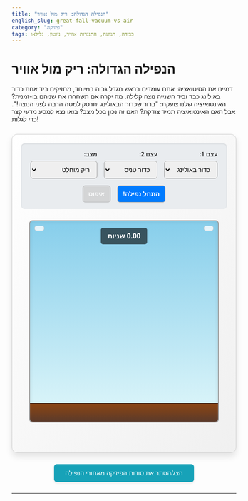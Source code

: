 ```yaml
---
title: "הנפילה הגדולה: ריק מול אוויר"
english_slug: great-fall-vacuum-vs-air
category: "פיזיקה"
tags: כבידה, תנועה, התנגדות אוויר, ניוטון, גלילאו
---
```

# הנפילה הגדולה: ריק מול אוויר

דמיינו את הסיטואציה: אתם עומדים בראש מגדל גבוה במיוחד, מחזיקים ביד אחת כדור באולינג כבד וביד השנייה נוצה קלילה. מה יקרה אם תשחררו את שניהם בו-זמנית? האינטואיציה שלנו צועקת: "ברור שכדור הבאולינג יתרסק למטה הרבה לפני הנוצה!". אבל האם האינטואיציה תמיד צודקת? האם זה נכון בכל מצב? בואו נצא למסע מדעי קצר כדי לגלות!

<div class="simulation-container">
    <div class="controls">
        <div class="control-group">
            <label for="object1">עצם 1:</label>
            <select id="object1">
                <option value="bowling-ball">כדור באולינג</option>
                <option value="tennis-ball">כדור טניס</option>
                <option value="feather">נוצה</option>
                <option value="brick">לבנה</option>
            </select>
        </div>
        <div class="control-group">
            <label for="object2">עצם 2:</label>
            <select id="object2">
                <option value="tennis-ball">כדור טניס</option>
                <option value="bowling-ball">כדור באולינג</option>
                <option value="feather">נוצה</option>
                <option value="brick">לבנה</option>
            </select>
        </div>
        <div class="control-group">
            <label for="mode">מצב:</label>
            <select id="mode">
                <option value="vacuum">ריק מוחלט</option>
                <option value="air">עם התנגדות אוויר</option>
            </select>
        </div>
        <button id="startButton">התחל נפילה!</button>
        <button id="resetButton" disabled>איפוס</button>
    </div>
    <div class="simulation-area" id="simulationArea">
        <div class="ground"></div>
        <div id="timerDisplay" class="timer-display">0.00 שניות</div>
        <div id="object1Display" class="object-display display-left"></div>
        <div id="object2Display" class="object-display display-right"></div>
        <!-- Objects will be added here by JS -->
    </div>
     <div id="resultDisplay" class="result-display"></div>
</div>

<button id="toggleExplanation" class="toggle-button">הצג/הסתר את סודות הפיזיקה מאחורי הנפילה</button>

<div id="explanation" class="explanation-content" style="display: none;">
    <h2>הסבר מדעי: נפילה חופשית והכוח הבלתי נראה של האוויר</h2>

    <h3>כוח הכבידה - המנוע של הנפילה</h3>
    <p>אחד החוקים המופלאים ביקום הוא חוק הכבידה. כדור הארץ מושך אליו כל גוף עם כוח שעוצמתו תלויה במסה של הגוף ובמסה של כדור הארץ (וגם במרחק ביניהם). מה שמרתק הוא שכוח הכבידה מאיץ את כל העצמים באותה מידה! תאוצת הנפילה החופשית, אותה אנו מסמנים באות g (בערך 9.8 מטר לשנייה בריבוע על פני הים), זהה לכל הגופים באותו מקום ובאותו גובה. זה אומר שאם רק כוח הכבידה פועל, כדור באולינג ונוצה אמורים לצבור מהירות באותו קצב ולהגיע לקרקע יחד.</p>

    <h3>התנגדות אוויר - הבלם המעכב</h3>
    <p>אבל רגע, בניסוי היומיומי נוצה נופלת לאט הרבה יותר מכדור באולינג. למה? התשובה טמונה ב"אוויר" עצמו! כשאנחנו נעים דרך האוויר, חלקיקי האוויר מתנגשים בנו ויוצרים כוח התנגדות, הנקרא גם גרר (Drag). כוח הגרר תמיד פועל בכיוון המנוגד לכיוון התנועה ומנסה להאט את הגוף. עוצמתו של כוח הגרר תלויה בכמה דברים: כמה מהר הגוף נע (ככל שמהירות גבוהה יותר, כך הגרר גדול יותר), צורת הגוף (עד כמה הוא "אווירודינמי"), גודל שטח הפנים של הגוף שפונה לכיוון התנועה, וגם צפיפות האוויר.</p>

    <h3>הדו-קרב: כבידה מול גרר</h3>
    <p>כאשר גוף נופל באוויר, פועלים עליו שני כוחות עיקריים: כוח הכבידה שמושך אותו למטה, וכוח הגרר שדוחף אותו למעלה. הכוח השקול הוא ההפרש בין שני הכוחות הללו. לפי החוק השני של ניוטון (F=ma), הכוח השקול קובע את התאוצה של הגוף. ככל שכוח הגרר גדול יותר יחסית לכוח הכבידה, כך התאוצה תהיה קטנה יותר והגוף יואט יותר.</p>

    <h3>למה הנוצה מפסידה באוויר?</h3>
    <p>לנוצה יש מסה קטנה מאוד, אבל שטח פנים גדול יחסית למסתה. כדור באולינג, לעומת זאת, הוא כבד מאוד ויש לו שטח פנים קטן יחסית למסתו. כוח הכבידה על כדור הבאולינג גדול הרבה יותר מכוח הכבידה על הנוצה. עם זאת, כוח הגרר שנוצר במהלך הנפילה גדל עם שטח הפנים ועם המהירות. עבור הנוצה הקלה, כוח הגרר הופך במהירות למשמעותי מאוד יחסית לכוח הכבידה הקטן הפועל עליה. הוא "בולע" חלק גדול מהתאוצה, ולכן היא נופלת לאט. כדור הבאולינג הכבד צריך להגיע למהירות גבוהה הרבה יותר כדי שכוח הגרר יגיע לגודל משמעותי יחסית לכוח הכבידה הגדול הפועל עליו. לכן הוא מאיץ מהר יותר ונופל מהר יותר באוויר.</p>

    <h3>מהירות סופית - הגבול העליון למהירות הנפילה</h3>
    <p>ככל שגוף נופל מהר יותר, כך כוח הגרר גדל. בשלב מסוים, עבור עצמים רבים שנופלים באוויר, כוח הגרר גדל עד שהוא משתווה בדיוק לכוח הכבידה. במצב זה, הכוח השקול הוא אפס! לפי חוק ניוטון השני, אם הכוח השקול הוא אפס, התאוצה היא אפס. הגוף מפסיק להאיץ וממשיך ליפול במהירות קבועה הנקראת "מהירות סופית" (Terminal Velocity). לכל גוף יש מהירות סופית שונה, התלויה במסה שלו, בצורתו ובשטח הפנים שלו. צנחנים משתמשים במצנח כדי להגדיל באופן דרמטי את שטח הפנים שלהם ולהגיע למהירות סופית נמוכה מספיק כדי לנחות בשלום!</p>

    <h3>הניסויים המפורסמים בהיסטוריה</h3>
    <p>את הרעיון שעצמים נופלים באותה תאוצה בהיעדר אוויר הגה לראשונה גלילאו גליליי במאה ה-16. הוא התנגד לתפיסה של אריסטו (שהייתה מקובלת אלפיים שנה!) שעצמים כבדים נופלים מהר יותר. למרות הסיפור הפופולרי על השלכת עצמים ממגדל פיזה, רוב ההיסטוריונים סבורים שגלילאו לא ביצע בפועל את הניסוי המפורסם שם, אלא הגיע למסקנותיו באמצעות ניסויים אחרים וחשיבה מעמיקה. אבל ההדגמה הדרמטית ביותר התרחשה באמת בשנת 1971, על הירח! האסטרונאוט דייוויד סקוט ממשימת אפולו 15 שיחרר פטיש ונוצה בו-זמנית על פני הירח, שלו אין אטמוספירה (כלומר, הוא ריק מוחלט). וכצפוי, הפטיש והנוצה פגעו בקרקע הירח באותו רגע בדיוק, כמו שגלילאו חזה מאות שנים לפני כן!</p>
</div>

<style>
    /* General container and layout */
    .simulation-container {
        font-family: 'Segoe UI', Tahoma, Geneva, Verdana, sans-serif;
        direction: rtl;
        text-align: right;
        margin: 25px auto;
        padding: 20px;
        border: 1px solid #d0d0d0;
        border-radius: 12px;
        background: linear-gradient(to bottom right, #ffffff, #f0f0f0);
        max-width: 750px;
        box-shadow: 0 8px 15px rgba(0,0,0,0.1);
        overflow: hidden; /* Contain floating elements */
    }

    /* Controls Section */
    .controls {
        display: flex;
        flex-wrap: wrap;
        gap: 15px;
        margin-bottom: 25px;
        align-items: flex-end;
        justify-content: center; /* Center controls */
        background-color: #e9ecef;
        padding: 15px;
        border-radius: 8px;
        box-shadow: inset 0 1px 3px rgba(0,0,0,0.1);
    }

    .control-group {
        display: flex;
        flex-direction: column;
        min-width: 120px; /* Ensure controls have minimum width */
    }

    .controls label {
        margin-bottom: 6px;
        font-weight: bold;
        font-size: 0.95em;
        color: #333;
    }

    .controls select, .controls button {
        padding: 10px 12px;
        border: 1px solid #a0a0a0;
        border-radius: 6px;
        font-size: 1em;
        transition: border-color 0.3s ease, box-shadow 0.3s ease;
    }
     .controls select:focus {
         border-color: #007bff;
         box-shadow: 0 0 5px rgba(0, 123, 255, 0.25);
         outline: none;
     }

    .controls button {
        background-color: #007bff;
        color: white;
        cursor: pointer;
        transition: background-color 0.3s ease, transform 0.1s ease;
        font-weight: bold;
    }

    .controls button:hover:not(:disabled) {
        background-color: #0056b3;
        transform: translateY(-1px);
    }

    .controls button:active:not(:disabled) {
         transform: translateY(0);
         box-shadow: inset 0 2px 4px rgba(0,0,0,0.2);
    }

    .controls button:disabled {
        background-color: #cccccc;
        cursor: not-allowed;
        opacity: 0.7;
    }

    /* Simulation Area */
    .simulation-area {
        width: calc(100% - 40px); /* Adjust width for padding/border if needed */
        height: 450px; /* Increased height for better visualization */
        border: 2px solid #a0a0a0;
        background: linear-gradient(to bottom, #87ceeb, #e0f7fa); /* Sky gradient */
        position: relative;
        overflow: hidden; /* Hide objects below ground */
        margin: 0 auto; /* Center the simulation area */
        border-radius: 8px;
        box-shadow: inset 0 0 10px rgba(0,0,0,0.1);
    }

    .ground {
        position: absolute;
        bottom: 0;
        left: 0;
        width: 100%;
        height: 40px; /* Ground height */
        background: linear-gradient(to top, #5a3a2b, #8b4513); /* Brown earth gradient */
        z-index: 1; /* Make sure it's above objects */
        border-top: 2px solid #4a2a1b;
    }

     .timer-display {
        position: absolute;
        top: 15px;
        left: 50%; /* Center horizontally */
        transform: translateX(-50%);
        background-color: rgba(0, 0, 0, 0.6);
        color: white;
        padding: 8px 15px;
        border-radius: 5px;
        font-size: 1.1em;
        font-weight: bold;
        z-index: 15; /* Above everything else */
     }

    .object-display {
        position: absolute;
        top: 10px;
        font-size: 0.9em;
        color: #333;
        z-index: 10; /* Above ground and objects */
        background-color: rgba(255, 255, 255, 0.8);
        padding: 5px 10px;
        border-radius: 5px;
        border: 1px solid #ccc;
    }

    .display-left { left: 10px; }
    .display-right { right: 10px; }


    /* Object styles (these will be applied via JS) */
    .falling-object {
        position: absolute;
        top: 0; /* Start at the top */
        width: 30px; /* Default size */
        height: 30px; /* Default size */
        z-index: 5; /* Below display, above ground */
        transition: none; /* JS handles position, avoid CSS transitions */
        box-sizing: border-box; /* Include padding/border in size */
        display: flex;
        align-items: center;
        justify-content: center;
        font-size: 1.5em; /* For potential icons */
        color: rgba(0,0,0,0.8);
    }

    /* Specific object visual styles */
    /* Use Unicode characters or simple CSS shapes for icons */
    .object-bowling-ball {
        width: 45px; height: 45px;
        background: radial-gradient(circle at 30% 30%, #888, #333);
        border-radius: 50%;
        border: 2px solid #222;
        color: transparent; /* Hide potential icon */
        left: 30%; /* Initial position */
        transform: translateX(-50%);
    }

    .object-tennis-ball {
        width: 30px; height: 30px;
        background-color: #90ee90; /* Light green */
        border-radius: 50%;
        border: 1px solid #55aa55;
        left: 70%; /* Initial position */
        transform: translateX(-50%);
        box-shadow: 0 0 5px rgba(144, 238, 144, 0.5);
    }

    .object-feather {
        width: 20px; height: 50px; /* Elongated */
        background: linear-gradient(to right, #eee, #fff, #eee);
        border: 1px solid #ccc;
        border-radius: 0;
        left: 30%; /* Initial position */
        transform: translateX(-50%) rotate(10deg); /* Slightly tilted */
        opacity: 0.9;
        box-shadow: 1px 1px 3px rgba(0,0,0,0.1);
    }

    .object-brick {
        width: 40px; height: 25px;
        background: linear-gradient(to bottom, #b22222, #8b0000); /* Red brick gradient */
        border-radius: 3px;
        left: 70%; /* Initial position */
        transform: translateX(-50%);
        border: 1px solid #660000;
        box-shadow: 1px 1px 3px rgba(0,0,0,0.2);
    }

    .object-landed {
        /* Add a subtle effect on landing */
        animation: subtleBounce 0.3s ease-out forwards;
    }

    @keyframes subtleBounce {
        0% { transform: translateY(0); }
        50% { transform: translateY(-5px); }
        100% { transform: translateY(0); }
    }


    /* Result Display */
    .result-display {
        text-align: center;
        margin-top: 20px;
        font-size: 1.3em;
        font-weight: bold;
        color: #0056b3;
        min-height: 1.5em; /* Reserve space */
    }

    /* Explanation Section */
    .toggle-button {
        display: block;
        margin: 25px auto;
        padding: 12px 25px;
        background-color: #17a2b8; /* Info blue */
        color: white;
        border: none;
        border-radius: 6px;
        cursor: pointer;
        font-size: 1em;
        transition: background-color 0.3s ease, transform 0.1s ease;
        box-shadow: 0 2px 5px rgba(0,0,0,0.1);
    }

    .toggle-button:hover {
        background-color: #138496;
        transform: translateY(-1px);
    }
    .toggle-button:active {
         transform: translateY(0);
         box-shadow: inset 0 2px 4px rgba(0,0,0,0.2);
    }


    .explanation-content {
        direction: rtl;
        text-align: right;
        margin: 20px auto;
        padding: 20px;
        border: 1px solid #d0d0d0;
        border-radius: 12px;
        background-color: #fefefe;
        max-width: 750px;
        box-shadow: 0 5px 10px rgba(0,0,0,0.08);
        line-height: 1.7;
        color: #333;
    }

    .explanation-content h2, .explanation-content h3 {
        color: #0056b3;
        margin-top: 25px;
        margin-bottom: 12px;
        border-bottom: 2px solid #eee;
        padding-bottom: 8px;
        font-weight: bold;
    }
     .explanation-content h2 {
         font-size: 1.8em;
     }
     .explanation-content h3 {
         font-size: 1.4em;
         color: #17a2b8;
     }

    .explanation-content p {
        margin-bottom: 18px;
        font-size: 1.1em;
    }

</style>

<script>
    document.addEventListener('DOMContentLoaded', () => {
        const simulationArea = document.getElementById('simulationArea');
        const object1Select = document.getElementById('object1');
        const object2Select = document.getElementById('object2');
        const modeSelect = document.getElementById('mode');
        const startButton = document.getElementById('startButton');
        const resetButton = document.getElementById('resetButton');
        const timerDisplay = document.getElementById('timerDisplay');
        const object1Display = document.getElementById('object1Display');
        const object2Display = document.getElementById('object2Display');
        const resultDisplay = document.getElementById('resultDisplay');
        const toggleExplanationButton = document.getElementById('toggleExplanation');
        const explanationDiv = document.getElementById('explanation');

        const GROUND_HEIGHT_PX = 40; // Must match .ground height in CSS
        const simHeightPx = simulationArea.clientHeight - GROUND_HEIGHT_PX; // Total pixels for falling area
        const simHeightMeters = 150; // Assume simulation height corresponds to 150 meters for physics scale

        const G = 9.81; // Acceleration due to gravity (m/s^2)
        const AIR_DENSITY = 1.225; // kg/m^3 at sea level (simplified)
        const DRAG_COEFFICIENT = 0.5; // Average drag coefficient (simplified, adjust for feel)
        const TIME_STEP = 0.016; // Simulation time step (approx 1/60 second for 60fps)

        // Object properties (mass in kg, area facing down in m^2 - simplified)
        // Effective area needs to be scaled to real-world values conceptually for drag calculation
        const objectProperties = {
            'bowling-ball': { name: 'כדור באולינג', mass: 6, area: 0.015 }, // Area of a sphere ~pi*r^2
            'tennis-ball': { name: 'כדור טניס', mass: 0.058, area: 0.004 },
            'feather': { name: 'נוצה', mass: 0.0005, area: 0.03 }, // Large area, low mass
            'brick': { name: 'לבנה', mass: 2, area: 0.01 }
        };

        let animationFrameId = null;
        let objects = [];
        let startTime = null;
        let simulationRunning = false;

        function createObjectElement(id, type, initialLeftPercent) {
            const obj = document.createElement('div');
            obj.id = id;
            // Remove any previous object class
            obj.className = 'falling-object'; // Start fresh
            obj.classList.add(`object-${type}`);
            obj.style.left = `${initialLeftPercent}%`;
            // Set initial top position explicitly
            obj.style.top = '0px';
            simulationArea.appendChild(obj);
            return obj;
        }

        function initializeSimulation() {
            // Clear previous objects and results
            simulationArea.querySelectorAll('.falling-object').forEach(el => el.remove());
            resultDisplay.textContent = ''; // Clear result text
            timerDisplay.textContent = '0.00 שניות'; // Reset timer display

            const obj1Type = object1Select.value;
            const obj2Type = object2Select.value;

            // Create object elements
            const obj1Element = createObjectElement('obj1', obj1Type, 30);
            const obj2Element = createObjectElement('obj2', obj2Type, 70);

            // Initialize object state
            objects = [
                {
                    element: obj1Element,
                    display: object1Display,
                    name: objectProperties[obj1Type].name,
                    mass: objectProperties[obj1Type].mass,
                    area: objectProperties[obj1Type].area,
                    positionY: 0, // meters from top
                    velocityY: 0, // m/s
                    accelerationY: 0, // m/s^2
                    landedTime: null, // Time when landed
                    initialLeft: 30 // For reset
                },
                {
                    element: obj2Element,
                    display: object2Display,
                    name: objectProperties[obj2Type].name,
                    mass: objectProperties[obj2Type].mass,
                    area: objectProperties[obj2Type].area,
                    positionY: 0, // meters from top
                    velocityY: 0, // m/s
                    accelerationY: 0, // m/s^2
                    landedTime: null,
                     initialLeft: 70 // For reset
                }
            ];

             // Set initial display text
            updateDisplay(0); // Display initial state (time 0)

            simulationRunning = false;
            startButton.disabled = false;
            resetButton.disabled = true; // Disable reset until simulation starts or finishes
             // Enable selects for object/mode changes
            object1Select.disabled = false;
            object2Select.disabled = false;
            modeSelect.disabled = false;
        }

        function updatePhysics(obj, mode, deltaTime) {
            // Check if object has already landed
            if (obj.landedTime !== null) {
                // Ensure element is exactly at the ground position and doesn't move
                const groundPosYpx = simHeightPx;
                obj.element.style.top = `${groundPosYpx}px`;
                obj.velocityY = 0;
                obj.accelerationY = 0;
                return;
            }

            let forceGravity = obj.mass * G; // Force down (positive)
            let forceDrag = 0; // Force up (negative)

            if (mode === 'air') {
                // Drag formula: F_drag = 0.5 * rho * v^2 * Cd * A
                // rho = AIR_DENSITY, v = obj.velocityY, Cd = DRAG_COEFFICIENT, A = obj.area
                // Drag opposes motion, so if velocity is positive (down), drag is negative (up)
                forceDrag = -0.5 * AIR_DENSITY * obj.velocityY * Math.abs(obj.velocityY) * DRAG_COEFFICIENT * obj.area;
            }

            // Calculate net force (positive is down)
            let netForce = forceGravity + forceDrag; // gravity is positive, drag is negative

            // Calculate acceleration (a = F_net / m)
            obj.accelerationY = netForce / obj.mass;

            // Update velocity and position using numerical integration (Euler method)
            // Using the time step from requestAnimationFrame (deltaTime)
            obj.velocityY += obj.accelerationY * (deltaTime / 1000); // deltaTime is in milliseconds
            obj.positionY += obj.velocityY * (deltaTime / 1000); // deltaTime is in milliseconds

            // Check for landing
            // Convert positionY (meters) to pixels and check against ground pixel position
            const currentPosYpx = obj.positionY * (simHeightPx / simHeightMeters);
            if (currentPosYpx >= simHeightPx) {
                obj.positionY = simHeightMeters; // Cap at ground level in meters
                obj.landedTime = (performance.now() - startTime) / 1000; // Record landing time in seconds
                obj.element.classList.add('object-landed'); // Trigger landing animation
                obj.velocityY = 0; // Stop velocity immediately
                obj.accelerationY = 0; // Stop acceleration
                // Position element exactly at ground
                 obj.element.style.top = `${simHeightPx}px`;
            }
        }

        function updateVisuals() {
            objects.forEach(obj => {
                // Map meters position to pixels position
                const posYpx = obj.positionY * (simHeightPx / simHeightMeters);
                // Position the element, ensuring it doesn't go below the ground pixel level
                obj.element.style.top = `${Math.min(posYpx, simHeightPx)}px`;
            });
        }

        function updateDisplay(elapsedTime) {
             timerDisplay.textContent = `${elapsedTime.toFixed(2)} שניות`; // Update timer

             objects.forEach(obj => {
                 // Display velocity and height from ground
                 const velocityMs = obj.velocityY.toFixed(1);
                 const heightM = (simHeightMeters - obj.positionY); // Height from ground
                 obj.display.textContent = `${obj.name}: מהירות ${velocityMs} מ/ש | גובה ${Math.max(0, heightM).toFixed(1)} מ'`;

                 // If landed, update display to show landed info
                 if (obj.landedTime !== null) {
                     obj.display.textContent = `${obj.name}: נחת בזמן ${obj.landedTime.toFixed(2)} שניות`;
                 }
             });
        }

        function checkSimulationComplete() {
            // Simulation is complete when both objects have landed
            return objects.every(obj => obj.landedTime !== null);
        }

        function displayResults() {
            // Sort objects by landing time
            const sortedObjects = [...objects].sort((a, b) => {
                // Handle cases where one or both haven't landed (shouldn't happen if checkSimulationComplete is true, but for safety)
                if (a.landedTime === null && b.landedTime === null) return 0;
                if (a.landedTime === null) return 1; // b lands first
                if (b.landedTime === null) return -1; // a lands first
                return a.landedTime - b.landedTime;
            });

            const obj1 = sortedObjects[0];
            const obj2 = sortedObjects[1];

            if (obj1.landedTime === obj2.landedTime || Math.abs(obj1.landedTime - obj2.landedTime) < 0.05) { // Consider times very close as a tie
                 resultDisplay.textContent = `תוצאה: נחתו כמעט בו-זמנית! (${obj1.landedTime.toFixed(2)} שניות)`;
                 resultDisplay.style.color = '#28a745'; // Green for tie/close
            } else {
                resultDisplay.textContent = `תוצאה: ${obj1.name} נחת ראשון (${obj1.landedTime.toFixed(2)} שניות) לפני ${obj2.name} (${obj2.landedTime.toFixed(2)} שניות)`;
                 resultDisplay.style.color = '#dc3545'; // Red for difference
            }
        }

        let lastTimestamp = 0;
        function gameLoop(timestamp) {
            if (!startTime) startTime = timestamp;
            const elapsedSinceStart = (timestamp - startTime) / 1000; // Total elapsed time in seconds
            const deltaTime = timestamp - lastTimestamp; // Time since last frame in milliseconds
            lastTimestamp = timestamp;

            // Prevent extremely large delta times if tab was inactive
            const safeDeltaTime = Math.min(deltaTime, 1000/30); // Cap delta to max ~30fps frame time

            objects.forEach(obj => {
                 // Only update physics for objects that haven't landed
                 if (obj.landedTime === null) {
                    updatePhysics(obj, modeSelect.value, safeDeltaTime);
                 }
            });

            updateVisuals();
            updateDisplay(elapsedSinceStart);

            if (checkSimulationComplete()) {
                simulationRunning = false;
                startButton.disabled = true; // Keep start disabled
                resetButton.disabled = false; // Enable reset
                displayResults(); // Show outcome
            } else {
                animationFrameId = requestAnimationFrame(gameLoop);
            }
        }

        startButton.addEventListener('click', () => {
            if (simulationRunning) return; // Prevent multiple clicks

            simulationRunning = true;
            startButton.disabled = true;
            resetButton.disabled = false; // Enable reset once started
             // Disable selects during simulation
            object1Select.disabled = true;
            object2Select.disabled = true;
            modeSelect.disabled = true;

            // Reset object positions visually before starting
            objects.forEach(obj => {
                 obj.element.style.top = '0px';
                 obj.element.classList.remove('object-landed');
            });
            // Reset object state logically
             objects.forEach(obj => {
                obj.positionY = 0;
                obj.velocityY = 0;
                obj.accelerationY = 0;
                obj.landedTime = null;
            });

            resultDisplay.textContent = ''; // Clear previous result
            startTime = performance.now(); // Reset timer start
            lastTimestamp = startTime; // Initialize last timestamp for deltaTime calculation

            animationFrameId = requestAnimationFrame(gameLoop); // Start animation loop
        });

        resetButton.addEventListener('click', () => {
            if (animationFrameId) {
                cancelAnimationFrame(animationFrameId);
            }
             simulationRunning = false;
            initializeSimulation(); // Re-initialize state and visuals
            startButton.disabled = false; // Enable start
            resetButton.disabled = true; // Disable reset
        });

        toggleExplanationButton.addEventListener('click', () => {
            const isHidden = explanationDiv.style.display === 'none';
            explanationDiv.style.display = isHidden ? 'block' : 'none';
            toggleExplanationButton.textContent = isHidden ? 'הסתר את סודות הפיזיקה מאחורי הנפילה' : 'הצג/הסתר את סודות הפיזיקה מאחורי הנפילה';
        });

        // Initial setup
        initializeSimulation();

    });
</script>
---
